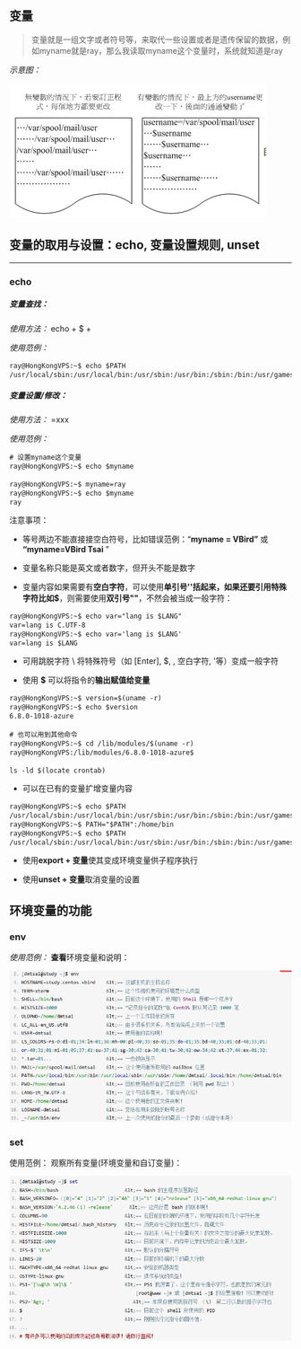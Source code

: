 ## 变量
> 变量就是一组文字或者符号等，来取代一些设置或者是遗传保留的数据，例如myname就是ray，那么我读取myname这个变量时，系统就知道是ray

*示意图：*

![0](/img/12Chapter/Capture3.PNG)

## 变量的取用与设置：echo, 变量设置规则, unset
---
### echo
##### 变量查找：
*使用方法：*
echo + $ + <variable>

*使用范例：*
```Shell
ray@HongKongVPS:~$ echo $PATH
/usr/local/sbin:/usr/local/bin:/usr/sbin:/usr/bin:/sbin:/bin:/usr/games:/usr/local/games:/snap/bin
```

##### 变量设置/修改：
*使用方法：*
<variable>=xxx

*使用范例：*
```Shell
# 设置myname这个变量
ray@HongKongVPS:~$ echo $myname

ray@HongKongVPS:~$ myname=ray
ray@HongKongVPS:~$ echo $myname
ray
```
注意事项：
- 等号两边不能直接接空白符号，比如错误范例：“**myname = VBird”** 或 **“myname=VBird Tsai** ”

- 变量名称只能是英文或者数字，但开头不能是数字

- 变量内容如果需要有**空白字符**，可以使用**单引号''**括起来，如果还要引用**特殊字符比如$**，则需要使用**双引号""**，不然会被当成一般字符：
```Shell
ray@HongKongVPS:~$ echo var="lang is $LANG"
var=lang is C.UTF-8
ray@HongKongVPS:~$ echo var='lang is $LANG'
var=lang is $LANG
```

- 可用跳脱字符 \ 将特殊符号（如 [Enter], $, \, 空白字符, '等）变成一般字符

- 使用 **$** 可以将指令的**输出赋值给变量**
```Shell
ray@HongKongVPS:~$ version=$(uname -r)
ray@HongKongVPS:~$ echo $version
6.8.0-1018-azure

# 也可以用到其他命令
ray@HongKongVPS:~$ cd /lib/modules/$(uname -r)
ray@HongKongVPS:/lib/modules/6.8.0-1018-azure$ 

ls -ld $(locate crontab)
```

- 可以在已有的变量扩增变量内容
```Shell
ray@HongKongVPS:~$ echo $PATH
/usr/local/sbin:/usr/local/bin:/usr/sbin:/usr/bin:/sbin:/bin:/usr/games:/usr/local/games:/snap/bin
ray@HongKongVPS:~$ PATH="$PATH":/home/bin
ray@HongKongVPS:~$ echo $PATH
/usr/local/sbin:/usr/local/bin:/usr/sbin:/usr/bin:/sbin:/bin:/usr/games:/usr/local/games:/snap/bin:/home/bin
```

- 使用**export + 变量**使其变成环境变量供子程序执行

- 使用**unset + 变量**取消变量的设置

## 环境变量的功能
### env
*使用范例：*
**查看**环境变量和说明：

![0](/img/12Chapter/Capture4.PNG)

### set

使用范例：
观察所有变量(环境变量和自订变量)：

![0](/img/12Chapter/Capture5.PNG)